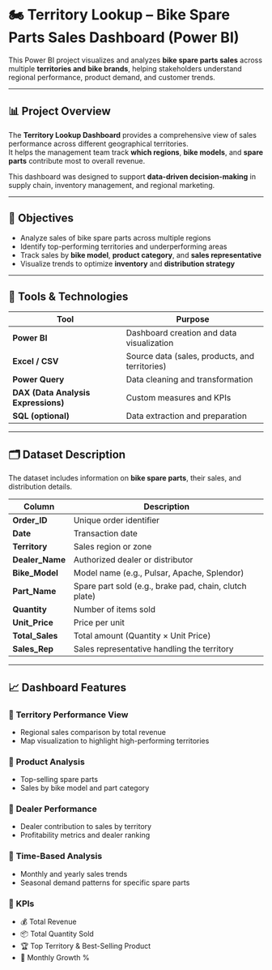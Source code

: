 # 🏍️ Territory Lookup – Bike Spare Parts Sales Dashboard (Power BI)

This Power BI project visualizes and analyzes **bike spare parts sales** across multiple **territories and bike brands**, helping stakeholders understand regional performance, product demand, and customer trends.

---

## 📊 Project Overview

The **Territory Lookup Dashboard** provides a comprehensive view of sales performance across different geographical territories.  
It helps the management team track **which regions**, **bike models**, and **spare parts** contribute most to overall revenue.

This dashboard was designed to support **data-driven decision-making** in supply chain, inventory management, and regional marketing.

---

## 🎯 Objectives

- Analyze sales of bike spare parts across multiple regions  
- Identify top-performing territories and underperforming areas  
- Track sales by **bike model**, **product category**, and **sales representative**  
- Visualize trends to optimize **inventory** and **distribution strategy**

---

## 🧰 Tools & Technologies

| Tool | Purpose |
|------|----------|
| **Power BI** | Dashboard creation and data visualization |
| **Excel / CSV** | Source data (sales, products, and territories) |
| **Power Query** | Data cleaning and transformation |
| **DAX (Data Analysis Expressions)** | Custom measures and KPIs |
| **SQL (optional)** | Data extraction and preparation |

---

## 🗂️ Dataset Description

The dataset includes information on **bike spare parts**, their sales, and distribution details.

| Column | Description |
|---------|-------------|
| **Order_ID** | Unique order identifier |
| **Date** | Transaction date |
| **Territory** | Sales region or zone |
| **Dealer_Name** | Authorized dealer or distributor |
| **Bike_Model** | Model name (e.g., Pulsar, Apache, Splendor) |
| **Part_Name** | Spare part sold (e.g., brake pad, chain, clutch plate) |
| **Quantity** | Number of items sold |
| **Unit_Price** | Price per unit |
| **Total_Sales** | Total amount (Quantity × Unit Price) |
| **Sales_Rep** | Sales representative handling the territory |

---

## 📈 Dashboard Features

### 🔹 **Territory Performance View**
- Regional sales comparison by total revenue  
- Map visualization to highlight high-performing territories  

### 🔹 **Product Analysis**
- Top-selling spare parts  
- Sales by bike model and part category  

### 🔹 **Dealer Performance**
- Dealer contribution to sales by territory  
- Profitability metrics and dealer ranking  

### 🔹 **Time-Based Analysis**
- Monthly and yearly sales trends  
- Seasonal demand patterns for specific spare parts  

### 🔹 **KPIs**
- 💰 Total Revenue  
- 📦 Total Quantity Sold  
- 🏆 Top Territory & Best-Selling Product  
- 📅 Monthly Growth %
